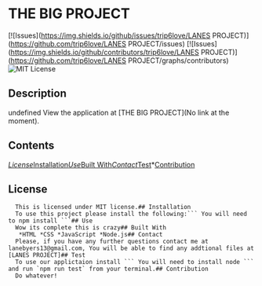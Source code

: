 # THE BIG PROJECT
[![Issues](https://img.shields.io/github/issues/trip6love/LANES PROJECT)](https://github.com/trip6love/LANES PROJECT/issues) [![Issues](https://img.shields.io/github/contributors/trip6love/LANES PROJECT)](https://github.com/trip6love/LANES PROJECT/graphs/contributors) ![MIT License](https://img.shields.io/badge/license-MIT-green)
## Description
undefined View the application at [THE BIG PROJECT](No link at the moment).
## Contents
*[License](#license)*[Installation](#installation)*[Use](#use)*[Built With](#built-with)*[Contact](#contact)*[Test](#test)*[Contribution](#contribution)
## License
      This is licensed under MIT license.## Installation
      To use this project please install the following:``` You will need to npm install ```## Use
      Wow its complete this is crazy## Built With
       *HTML *CSS *JavaScript *Node.js## Contact
      Please, if you have any further questions contact me at lanebyers13@gmail.com, You will be able to find any addtional files at [LANES PROJECT]## Test
      To use our applictaion install ``` You will need to install node ``` and run `npm run test` from your terminal.## Contribution
      Do whatever!